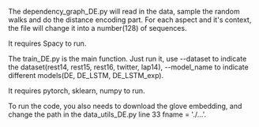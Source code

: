 The dependency_graph_DE.py will read in the data, sample the random walks and  do the distance encoding part. For each aspect and it's context, the file will change it into a number(128) of sequences.

It requires Spacy to run.

The train_DE.py is the main function. Just run it, use --dataset to indicate the dataset(rest14, rest15, rest16, twitter, lap14), --model_name to indicate different models(DE, DE_LSTM, DE_LSTM_exp).

It requires pytorch, sklearn, numpy to run.

To run the code, you also needs to download the glove embedding, and change the path in the data_utils_DE.py line 33 fname = './...'.

